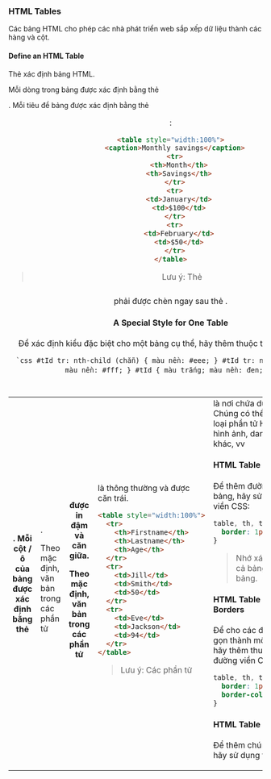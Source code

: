 ### HTML Tables


Các bảng HTML cho phép các nhà phát triển web sắp xếp dữ liệu thành các hàng và cột.


#### Define an HTML Table
Thẻ <table> xác định bảng HTML.

Mỗi dòng trong bảng được xác định bằng thẻ <tr>. Mỗi tiêu đề bảng được xác định bằng thẻ <th>. Mỗi cột / ô của bảng được xác định bằng thẻ <td>.

Theo mặc định, văn bản trong các phần tử <th> được in đậm và căn giữa.

Theo mặc định, văn bản trong các phần tử <td> là thông thường và được căn trái.

```html
<table style="width:100%">
  <tr>
    <th>Firstname</th>
    <th>Lastname</th>
    <th>Age</th>
  </tr>
  <tr>
    <td>Jill</td>
    <td>Smith</td>
    <td>50</td>
  </tr>
  <tr>
    <td>Eve</td>
    <td>Jackson</td>
    <td>94</td>
  </tr>
</table>
```

> Lưu ý: Các phần tử <td> là nơi chứa dữ liệu của bảng.
> Chúng có thể chứa tất cả các loại phần tử HTML; văn bản, hình ảnh, danh sách, bảng khác, vv

#### HTML Table - Add a Border
Để thêm đường viền vào bảng, hãy sử dụng thuộc tính viền CSS:

```css
table, th, td {
  border: 1px solid black;
}
```

> Nhớ xác định viền cho cả bảng và các ô của bảng.

#### HTML Table - Collapsed Borders

Để cho các đường viền thu gọn thành một đường viền, hãy thêm thuộc tính thu gọn đường viền CSS:

```css
table, th, td {
  border: 1px solid black;
  border-collapse: collapse;
}
```

#### HTML Table - Add a Caption

Để thêm chú thích vào bảng, hãy sử dụng thẻ <caption>:

```html
<table style="width:100%">
  <caption>Monthly savings</caption>
  <tr>
    <th>Month</th>
    <th>Savings</th>
  </tr>
  <tr>
    <td>January</td>
    <td>$100</td>
  </tr>
  <tr>
    <td>February</td>
    <td>$50</td>
  </tr>
</table>
```
> Lưu ý: Thẻ <caption> phải được chèn ngay sau thẻ <table>.

#### A Special Style for One Table

Để xác định kiểu đặc biệt cho một bảng cụ thể, hãy thêm thuộc tính id vào bảng:

`` `css
#tId tr: nth-child (chẵn) {
  màu nền: #eee;
}
#tId tr: nth-child (lẻ) {
  màu nền: #fff;
}
#tId {
  màu trắng;
  màu nền: đen;
}
`` `